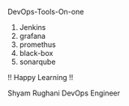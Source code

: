 DevOps-Tools-On-one
1. Jenkins 
2. grafana 
2. promethus 
4. black-box 
5. sonarqube 



!! Happy Learning !!


Shyam Rughani
DevOps Engineer  
